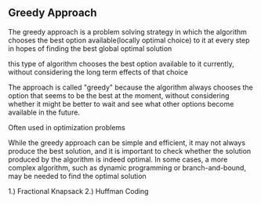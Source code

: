 ## Greedy Approach

The greedy approach is a problem solving strategy in which the algorithm chooses
the best option available(locally optimal choice) to it at every step in hopes of finding the
best global optimal solution

this type of algorithm chooses the best option available to it currently, without considering
the long term effects of that choice

The approach is called "greedy" because the algorithm always chooses the option that seems to be the best at the moment, without considering whether it might be better to wait and see what other options become available in the future.

Often used in optimization problems

While the greedy approach can be simple and efficient, it may not always produce the best solution, and it is important to check whether the solution produced by the algorithm is indeed optimal. In some cases, a more complex algorithm, such as dynamic programming or branch-and-bound, may be needed to find the optimal solution

1.) Fractional Knapsack
2.) Huffman Coding
